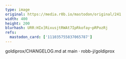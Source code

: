 ```yaml
---
type: image
original: https://media.r0b.io/mastodon/original/241
width: 400
height: 200
blurhash: URR:HIx]RixusjtRWAt7IpRkofay~pRPozRj
refs:
  mastodon_card: ['111035755837065787']
---
```


goldiprox/CHANGELOG.md at main · robb-j/goldiprox

